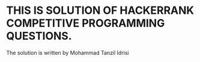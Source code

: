# THIS IS SOLUTION OF HACKERRANK COMPETITIVE PROGRAMMING QUESTIONS.

The solution is written by Mohammad Tanzil Idrisi